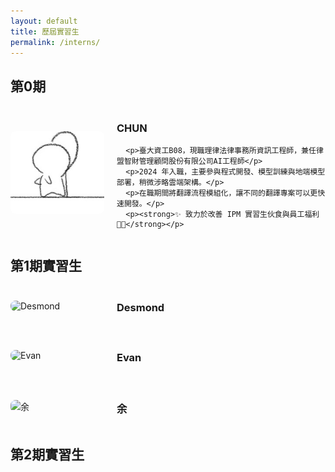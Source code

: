 ```yaml
---
layout: default
title: 歷屆實習生
permalink: /interns/
---
```


<h2>第0期</h2>

<div style="display: flex; align-items: center; margin: 20px 0;">
  <img src="/assets/images/CHUN.jpeg" alt="CHUN" style="width:150px; border-radius: 8px; margin-right:20px;">
  <div>
    <h3>CHUN</h3>

      <p>臺大資工B08，現職理律法律事務所資訊工程師，兼任律盟智財管理顧問股份有限公司AI工程師</p>  
      <p>2024 年入職，主要參與程式開發、模型訓練與地端模型部署，稍微涉略雲端架構。</p>  
      <p>在職期間將翻譯流程模組化，讓不同的翻譯專案可以更快速開發。</p>
      <p><strong>✨ 致力於改善 IPM 實習生伙食與員工福利 🍱💡</strong></p>
    
  </div>
</div>

<h2>第1期實習生</h2>
<div style="display: flex; align-items: center; margin: 20px 0;">
  <img src="/assets/images/Desmond.jpeg" alt="Desmond" style="width:150px; border-radius: 8px; margin-right:20px;">
  <div>
    <h3>Desmond</h3>

    
  </div>
</div>
<div style="display: flex; align-items: center; margin: 20px 0;">
  <img src="/assets/images/Evan.jpeg" alt="Evan" style="width:150px; border-radius: 8px; margin-right:20px;">
  <div>
    <h3>Evan</h3>

    
  </div>
</div>
<div style="display: flex; align-items: center; margin: 20px 0;">
  <img src="/assets/images/余.jpeg" alt="余" style="width:150px; border-radius: 8px; margin-right:20px;">
  <div>
    <h3>余</h3>

    
  </div>
</div>
<h2>第2期實習生</h2>
<div style="display: flex; align-items: center; margin: 20px 0;">
</div>

